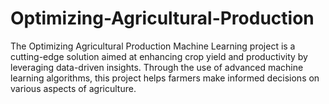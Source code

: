 # Optimizing-Agricultural-Production
The Optimizing Agricultural Production Machine Learning project is a cutting-edge solution aimed at enhancing crop yield and productivity by leveraging data-driven insights. Through the use of advanced machine learning algorithms, this project helps farmers make informed decisions on various aspects of agriculture.
